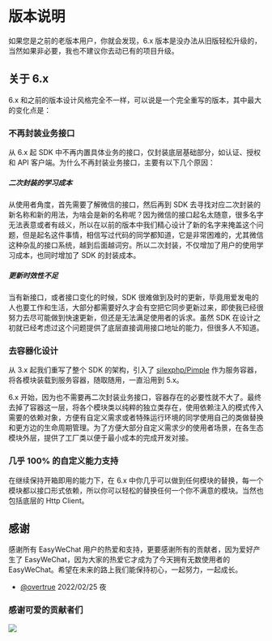 # 版本说明

如果您是之前的老版本用户，你就会发现，6.x 版本是没办法从旧版轻松升级的，当然如果非必要，我也不建议你去动已有的项目升级。

## 关于 6.x

6.x 和之前的版本设计风格完全不一样，可以说是一个完全重写的版本，其中最大的变化点是：

### 不再封装业务接口

从 6.x 起 SDK 中不再内置具体业务的接口，仅封装底层基础部分，如认证、授权和 API 客户端。为什么不再封装业务接口，主要有以下几个原因：

##### 二次封装的学习成本
    
从使用者角度，首先需要了解微信的接口，然后再到 SDK 去寻找对应二次封装的新名称和新的用法，为啥会是新的名称呢？因为微信的接口起名太随意，很多名字无法表意或者有歧义，所以在以前的版本中我们精心设计了新的名字来掩盖这个问题，但是起名这件事情，相信写过代码的同学都知道，它是非常困难的，尤其微信这种杂乱的接口系统，越到后面越词穷。所以二次封装，不仅增加了用户的使用学习成本，也同时增加了 SDK 的封装成本。

##### 更新时效性不足 
    
当有新接口，或者接口变化的时候，SDK 很难做到及时的更新，毕竟用爱发电的人也要工作和生活，大部分都需要好久才会有空把它同步更新过来，即使我已经很努力去尽可能做到快速更新，但还是无法满足使用者的诉求。虽然 SDK 在设计之初就已经考虑过这个问题提供了底层直接调用接口地址的能力，但很多人不知道。

### 去容器化设计

从 3.x 起我们重写了整个 SDK 的架构，引入了 [silexphp/Pimple](https://github.com/silexphp/Pimple) 作为服务容器，将各模块装载到服务容器，随取随用，一直沿用到 5.x。

6.x 开始，因为也不需要再二次封装业务接口，容器存在的必要性就不大了。最终去掉了容器这一层，将各个模块类以纯粹的独立类存在，使用依赖注入的模式传入需要的依赖对象，方便有自定义需求或者特殊运行环境的同学使用自己的类做替换和更方边的生命周期管理。为了方便大部分自定义需求少的使用者场景，在各生态模块外层，提供了工厂类以便于最小成本的完成开发对接。

### 几乎 100% 的自定义能力支持

在继续保持开箱即用的能力下，在 6.x 中你几乎可以做到任何模块的替换，每一个模块都以接口形式依赖，所以你可以轻松的替换任何一个你不满意的模块。当然也包括底层的 Http Client。

## 感谢

感谢所有 EasyWeChat 用户的热爱和支持，更要感谢所有的贡献者，因为爱好产生了 EasyWeChat，因为大家的热爱它才成为了今天拥有无数使用者的 EasyWeChat。希望在未来的路上我们能保持初心，一起努力，一起成长。

- [@overtrue](https://github.com/overtrue) 2022/02/25 夜

### 感谢可爱的贡献者们

<a href="https://github.com/w7corp/easywechat/graphs/contributors"><img src="https://opencollective.com/wechat/contributors.svg?width=890" /></a>
